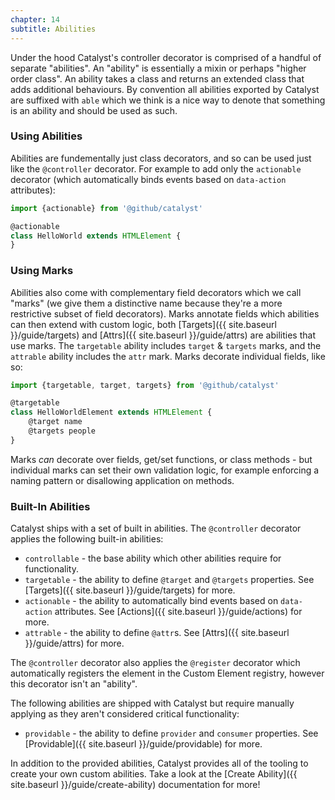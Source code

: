```yaml
---
chapter: 14
subtitle: Abilities
---
```


Under the hood Catalyst's controller decorator is comprised of a handful of separate "abilities". An "ability" is essentially a mixin or perhaps "higher order class". An ability takes a class and returns an extended class that adds additional behaviours. By convention all abilities exported by Catalyst are suffixed with `able` which we think is a nice way to denote that something is an ability and should be used as such.

### Using Abilities

Abilities are fundementally just class decorators, and so can be used just like the `@controller` decorator. For example to add only the `actionable` decorator (which automatically binds events based on `data-action` attributes):

```typescript
import {actionable} from '@github/catalyst'

@actionable
class HelloWorld extends HTMLElement {
}
```

### Using Marks

Abilities also come with complementary field decorators which we call "marks" (we give them a distinctive name because they're a more restrictive subset of field decorators). Marks annotate fields which abilities can then extend with custom logic, both [Targets]({{ site.baseurl }}/guide/targets) and [Attrs]({{ site.baseurl }}/guide/attrs) are abilities that use marks. The `targetable` ability includes `target` & `targets` marks, and the `attrable` ability includes the `attr` mark. Marks decorate individual fields, like so:

```typescript
import {targetable, target, targets} from '@github/catalyst'

@targetable
class HelloWorldElement extends HTMLElement {
    @target name
    @targets people
}
```

Marks _can_ decorate over fields, get/set functions, or class methods - but individual marks can set their own validation logic, for example enforcing a naming pattern or disallowing application on methods.

### Built-In Abilities

Catalyst ships with a set of built in abilities. The `@controller` decorator applies the following built-in abilities:

- `controllable` - the base ability which other abilities require for functionality.
- `targetable` - the ability to define `@target` and `@targets` properties. See [Targets]({{ site.baseurl }}/guide/targets) for more.
- `actionable` - the ability to automatically bind events based on `data-action` attributes. See [Actions]({{ site.baseurl }}/guide/actions) for more.
- `attrable` - the ability to define `@attr`s. See [Attrs]({{ site.baseurl }}/guide/attrs) for more.

The `@controller` decorator also applies the `@register` decorator which automatically registers the element in the Custom Element registry, however this decorator isn't an "ability".

The following abilities are shipped with Catalyst but require manually applying as they aren't considered critical functionality:

 - `providable` - the ability to define `provider` and `consumer` properties. See [Providable]({{ site.baseurl }}/guide/providable) for more.

In addition to the provided abilities, Catalyst provides all of the tooling to create your own custom abilities. Take a look at the [Create Ability]({{ site.baseurl }}/guide/create-ability) documentation for more!
